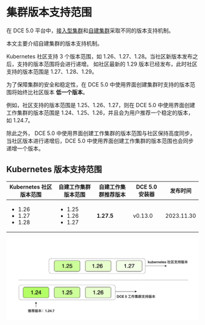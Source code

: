 # 集群版本支持范围

在 DCE 5.0 平台中，[接入型集群](cluster-status.md)和[自建集群](cluster-status.md)采取不同的版本支持机制。

本文主要介绍自建集群的版本支持机制。

Kubernetes 社区支持 3 个版本范围，如 1.26、1.27、1.28。当社区新版本发布之后，支持的版本范围将会进行递增。
如社区最新的 1.29 版本已经发布，此时社区支持的版本范围是 1.27、1.28、1.29。

为了保障集群的安全和稳定性，在 DCE 5.0 中使用界面创建集群时支持的版本范围将始终比社区版本 **低一个版本**。

例如，社区支持的版本范围是 1.25、1.26、1.27，则在 DCE 5.0 中使用界面创建工作集群的版本范围是 1.24、1.25、1.26，并且会为用户推荐一个稳定的版本，如 1.24.7。

除此之外， DCE 5.0 中使用界面创建工作集群的版本范围与社区保持高度同步，当社区版本进行递增后，DCE 5.0 中使用界面创建工作集群的版本范围也会同步递增一个版本。

## Kubernetes 版本支持范围

<table>
  <thead>
    <tr>
      <th>Kubernetes 社区版本范围</th>
      <th>自建工作集群版本范围</th>
      <th>自建工作集群推荐版本</th>
      <th>DCE 5.0 安装器</th>
      <th>发布时间</th>
    </tr>
  </thead>
  <tbody>
    <tr>
      <td>
        <ul>
          <li>1.26</li>
          <li>1.27</li>
          <li>1.28</li>
        </ul>
      </td>
      <td>
        <ul>
          <li>1.25</li>
          <li>1.26</li>
          <li>1.27</li>
        </ul>
      </td>
      <td><strong>1.27.5</strong></td>
      <td>v0.13.0</td>
      <td>2023.11.30</td>
    </tr>
  </tbody>
</table>

![版本支持机制](../../../images/cluster-version.png)
